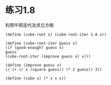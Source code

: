  练习1.8
=========
利用牛顿迭代法求立方根

    (define (cube-root x) (cube-root-iter 1.0 x))

    (define (cube-root-iter guess x)
    (if (good-enough? guess x)
    guess
    (cube-root-iter (improve guess x) x)))

    (define (improve guess x)
    (/ (+ (/ x (square guess)) (* 2 guess)) 3))

    (define (cube x) (* x x x))

